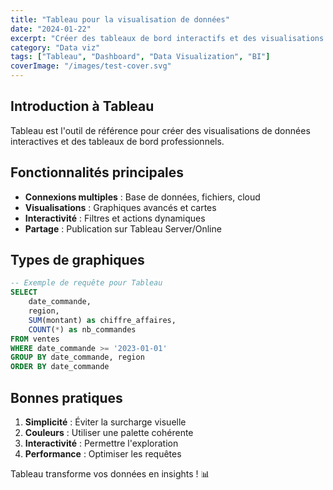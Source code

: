 ```yaml
---
title: "Tableau pour la visualisation de données"
date: "2024-01-22"
excerpt: "Créer des tableaux de bord interactifs et des visualisations percutantes avec Tableau"
category: "Data viz"
tags: ["Tableau", "Dashboard", "Data Visualization", "BI"]
coverImage: "/images/test-cover.svg"
---
```


## Introduction à Tableau

Tableau est l'outil de référence pour créer des visualisations de données interactives et des tableaux de bord professionnels.

## Fonctionnalités principales

- **Connexions multiples** : Base de données, fichiers, cloud
- **Visualisations** : Graphiques avancés et cartes
- **Interactivité** : Filtres et actions dynamiques
- **Partage** : Publication sur Tableau Server/Online

## Types de graphiques

```sql
-- Exemple de requête pour Tableau
SELECT 
    date_commande,
    region,
    SUM(montant) as chiffre_affaires,
    COUNT(*) as nb_commandes
FROM ventes 
WHERE date_commande >= '2023-01-01'
GROUP BY date_commande, region
ORDER BY date_commande
```

## Bonnes pratiques

1. **Simplicité** : Éviter la surcharge visuelle
2. **Couleurs** : Utiliser une palette cohérente
3. **Interactivité** : Permettre l'exploration
4. **Performance** : Optimiser les requêtes

Tableau transforme vos données en insights ! 📊
